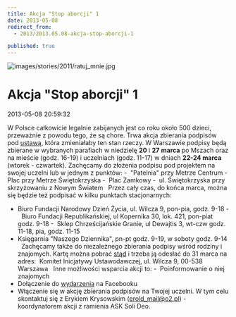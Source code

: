 ```yaml
---
title: Akcja "Stop aborcji" 1
date: 2013-05-08
redirect_from: 
  - 2013/2013.05.08-akcja-stop-aborcji-1

published: true
---
```



![images/stories/2011/ratuj_mnie.jpg](images/stories/2011/ratuj_mnie.jpg)

# Akcja "Stop aborcji" 1

<time>2013-05-08 20:59:32</time>



W Polsce całkowicie legalnie zabijanych jest co roku około 500  dzieci, przeważnie z powodu tego, że są chore. Trwa akcja zbierania  podpisów pod [ustawą](http://www.stopaborcji.pl/ustawa/?category_name=tekst), która zmieniałaby ten stan rzeczy.
W Warszawie podpisy będą zbierane w wybranych parafiach w niedzielę **20** i **27** **marca** po Mszach oraz na mieście (godz. 16-19) i uczelniach (godz. 11-17) w dniach **22-24 marca** (wtorek - czwartek).
Zachęcamy do złożenia podpisu pod projektem na swojej uczelni lub w jednym z punktów:
-  "Patelnia" przy Metrze Centrum
-  Plac przy Metrze Świętokrzyska
-  Plac Zamkowy
-  ul. Świętokrzyska przy skrzyżowaniu z Nowym Światem
 
Przez cały czas, do końca marca, można się będzie też podpisać w kilku punktach stacjonarnych:
- Biuro Fundacji Narodowy Dzień Życia, ul. Wilcza 9, pon-pia, godz. 9-18
-  Biuro Fundacji Republikańskiej, ul Kopernika 30, lok. 421, pon-piat godz. 9-18
-  Sklep Chrześcijańskie Granie, ul Dewajtis 3, wt-czw godz. 11-18, pia, godz. 11-15
- Księgarnia "Naszego Dziennika", pn-pt godz. 9-19, w soboty godz. 9-14
 
Zachęcamy także do niezależnego zbierania podpisy wśród rodziny i znajomych. Kartę można pobrać [stąd](http://www.stopaborcji.pl/ustawa/?category_name=dopobrania) i trzeba ją odesłać do 31 marca na adres:  Komitet Inicjatywy Ustawodawczej, ul. Wilcza 9, 00-538 Warszawa
 
Inne możliwości wsparcia akcji to:
-  Poinformowanie o niej znajomych
- Dołączenie do [wydarzenia](http://www.facebook.com/#!/event.php?eid=160191167369702&index=1) na Facebooku
- Włączenie się w akcję zbierania podpisów na Twojej uczelni. W tym celu skontaktuj się z Erykiem Krysowskim (erold_mail@o2.pl) - koordynatorem akcji z ramienia ASK Soli Deo.
 


<!--{{json:{"created_date":"2013-05-08 20:59:32","publish_down":"0000-00-00 00:00:00","id":"104"}}}-->